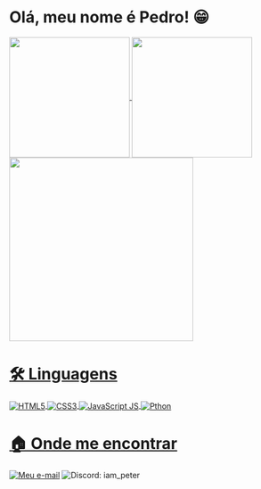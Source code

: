 <h1>Olá, meu nome é Pedro! 😁</h1>
<div>
  <a href="https://github.com/P3terHenry" target="_blank">
  <img align="center" height="216rm" src="https://github-readme-stats.vercel.app/api?username=p3terhenry&show_icons=true&theme=dark&custom_title=Status%20do%20Github%20do%20Pedro&text_bold=true&locale=pt-br&include_all_commits=true"/>
  <img align="center" height="216rm" src="https://github-readme-stats.vercel.app/api/top-langs/?username=p3terhenry&theme=dark&locale=pt-br&border_color=ffffff&text_bold=true"/>
  <img align="center" height="330rm" src="https://github-readme-streak-stats.herokuapp.com/?user=p3terhenry&theme=dark&locale=pt-br&include_all_commits=true"/>
</div>
<h1>🛠️ Linguagens</h1>
<div style="display: inline_block">
  <img align="center" alt="HTML5" src="https://raw.githubusercontent.com/anaselgarhy/cool-badges/master/svg/dev/languages/html.svg"/>
  <img align="center" alt="CSS3" src="https://raw.githubusercontent.com/anaselgarhy/cool-badges/master/svg/dev/languages/css3.svg"/>
  <img align="center" alt="JavaScript JS" src="https://raw.githubusercontent.com/anaselgarhy/cool-badges/master/svg/dev/languages/js.svg"/>
  <img align="center" alt="Pthon" src="https://raw.githubusercontent.com/anaselgarhy/cool-badges/master/svg/dev/languages/python.svg"/>
</div>
<h1>🏠 Onde me encontrar</h1>
<div style="display: inline_block">
  <a href="mailto:pedro.antonieti@gmail.com"><img align="center" alt="Meu e-mail" src="https://raw.githubusercontent.com/anaselgarhy/cool-badges/master/svg/social/email_me.svg"/></a>
  <img align="center" alt="Discord: iam_peter" src="https://raw.githubusercontent.com/anaselgarhy/cool-badges/master/svg/social/discord.svg"/>
</div>
